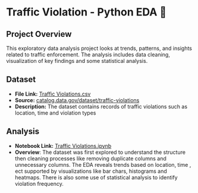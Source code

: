# Traffic Violation - Python EDA 🚗


## Project Overview  
This exploratory data analysis project looks at trends, patterns, and insights related to traffic enforcement. The analysis includes data cleaning, visualization of key findings and some statistical analysis.  



## Dataset  
- **File Link:** [Traffic Violations.csv](https://github.com/gokul2178/Traffic-Violations-Python-EDA/blob/main/Traffic_Violations.csv)
- **Source:** [catalog.data.gov/dataset/traffic-violations](https://catalog.data.gov/dataset/traffic-violations)  
- **Description:** The dataset contains records of traffic violations such as location, time and violation types 


## Analysis

- **Notebook Link:** [Traffic Violations.ipynb](https://github.com/gokul2178/Traffic-Violations-Python-EDA/blob/main/Traffic_Violations.ipynb)
- **Overview**: The dataset was first explored to understand the structure then cleaning processes like removing duplicate columns and unnecessary columns. The EDA reveals trends based on location, time , ect supported by visualizations like bar chars, histograms and heatmaps. There is also some use of statistical analysis to identify violation frequency. 
